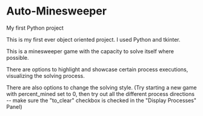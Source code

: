 # Auto-Minesweeper
My first Python project

This is my first ever object oriented project.
I used Python and tkinter.

This is a minesweeper game with the capacity to solve itself where possible.

There are options to highlight and showcase certain process executions, visualizing the solving process.

There are also options to change the solving style.
(Try starting a new game with percent_mined set to 0, then try out all the different
  process directions -- make sure the "to_clear" checkbox is checked in the "Display Processes" Panel)
